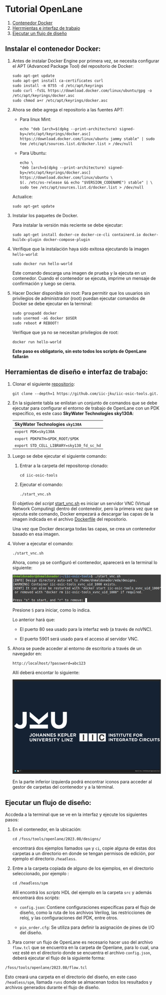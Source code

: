 # Tutorial OpenLane

1. [Contenedor Docker](#instalar-el-contenedor-docker)
2. [Herrmientas e interfaz de trabajo](#herramientas-de-diseño-e-interfaz-de-trabajo)
3. [Ejecutar un flujo de diseño](#ejecutar-un-flujo-de-diseño)

## Instalar el contenedor Docker:

1. Antes de instalar Docker Engine por primera vez, se necesita configurar el APT (Advanced Package Tool) del repositorio de Docker:

    ```
    sudo apt-get update
    sudo apt-get install ca-certificates curl
    sudo install -m 0755 -d /etc/apt/keyrings
    sudo curl -fsSL https://download.docker.com/linux/ubuntu/gpg -o /etc/apt/keyrings/docker.asc
    sudo chmod a+r /etc/apt/keyrings/docker.asc
    ```
    
2. Ahora se debe agrega el repositorio a las fuentes APT:
    
    * Para linux Mint:

        ```
        echo "deb [arch=$(dpkg --print-architecture) signed-by=/etc/apt/keyrings/docker.asc] https://download.docker.com/linux/ubuntu jammy stable" | sudo tee /etc/apt/sources.list.d/docker.list > /dev/null
        ```

    * Para Ubuntu:

        ```
        echo \
        "deb [arch=$(dpkg --print-architecture) signed-by=/etc/apt/keyrings/docker.asc] https://download.docker.com/linux/ubuntu \
        $(. /etc/os-release && echo "$VERSION_CODENAME") stable" | \
        sudo tee /etc/apt/sources.list.d/docker.list > /dev/null
        ```

    Actualice:

    ```
    sudo apt-get update
    ```

3. Instalar los paquetes de Docker.

    Para instalar la versión más reciente se debe ejecutar:

    ```
    sudo apt-get install docker-ce docker-ce-cli containerd.io docker-buildx-plugin docker-compose-plugin
    ```

4. Verifique que la instalación haya sido exitosa ejecutando la     imagen ```hello-world```:
    ```
    sudo docker run hello-world
    ```

    Este comando descarga una imagen de prueba y la ejecuta en un contenedor. Cuando el contenedor se ejecuta, imprime un mensaje de confirmación y luego se cierra.

5. Hacer Docker disponible sin root: Para permitir que los usuarios sin privilegios de administrador (root) puedan ejecutar comandos de Docker se debe ejecutar en la terminal:

    ```
    sudo groupadd docker
    sudo usermod -aG docker $USER
    sudo reboot # REBOOT!
    ```

    Verifique que ya no se necesitan privilegios de root:

    ```
    docker run hello-world
    ```

    **Este paso es obligatorio, sin esto todos los scripts de OpenLane fallarán** 

## Herramientas de diseño e interfaz de trabajo:

1.  Clonar el siguiente [repositorio](https://github.com/iic-jku/IIC-OSIC-TOOLS):

    ```
    git clone --depth=1 https://github.com/iic-jku/iic-osic-tools.git.
    ```

2.  En la siguiente tabla se enlistan un conjunto de comandos  que se debe ejecutar para configurar el entorno de trabajo de OpenLane con un PDK específico, es este caso **SkyWater Technologies sky130A**:

    | SkyWater Technologies `sky130A` |
    |---|
    | `export PDK=sky130A` |
    | `export PDKPATH=$PDK_ROOT/$PDK` |
    | `export STD_CELL_LIBRARY=sky130_fd_sc_hd` |


5. Luego se debe ejecutar el siguiente comando:

    1. Entrar a la carpeta del repositorop clonado:

        ```
        cd iic-osic-tools
        ```

    2. Ejecutar el comando:

        ```
        ./start_vnc.sh
        ```

    El objetivo del *script* [start_vnc.sh]() es iniciar un servidor VNC (Virtual Network Computing) dentro del contenedor, pero la primera vez que se ejecuta este comando, Docker empezará a  descargar las capas de la imagen indicada en el archivo [Dockerfile](https://github.com/iic-jku/IIC-OSIC-TOOLS/blob/main/_build/Dockerfile) del repositorio.

    Una vez que Docker descarga todas las capas, se crea un contenedor basado en esa imagen.

6. Volver a ejecutar el comando:

    ```
    ./start_vnc.sh
    ```

    Ahora, como ya se configuró el contenedor, aparecerá en la terminal lo siguiente:

    ![alt text](/img/image.png)

    Presione ```S``` para iniciar, como lo indica.

    Lo anterior hará que:

    * El puerto 80 sea usado para la interfaz web (a través de noVNC).
    
    * El puerto 5901 será usado para el acceso al servidor VNC.

7. Ahora se puede acceder al entorno de escritorio a través de un navegador en: 
    
    ```
    http://localhost/?password=abc123
    ```

    Allí deberá encontar lo siguiente:

    ![alt text](/img/image-1.png)

    En la parte inferior izquierda podrá encontrar iconos para acceder al gestor de carpetas del contenedor y a la términal.

## Ejecutar un flujo de diseño:

Accdeda a la terminal que se ve en la interfaz y ejecute los siguientes pasos:

1. En el contenedor, en la ubicación:

    ```
    cd /foss/tools/openlane/2023.08/designs/
    ```

    encontrará dos ejemplos llamados ```spm``` y ```ci```, copie alguna de estas dos carpetas a un directorio en donde se tengan permisos de edición, por ejemplo el directorio ```/headless```.


2. Entre a la carpeta copiada de alguno de los ejemplos, en el directorio seleccionado, por ejemplo :

    ```
    cd /headless/spm
    ```

    Allí encontrá los *scripts* HDL del ejemplo en la carpeta ```src``` y además encontrará dos *scripts*:
        
    * ```config.json```: Contiene configuraciones específicas para el flujo de diseño, como la ruta de los archivos Verilog, las restricciones de reloj, y las configuraciones del PDK, entre otros.
        
    * ```pin_order.cfg```: Se utiliza para definir la asignación de pines de I/O del diseño.

3. Para correr un flujo de OpenLane es necesario hacer uso del archivo ```flow.tcl``` que se encuentra en la carpeta de Openlane, para lo cual, una vez esté en el directorio donde se encuentra el archivo ```config.json```, deberá ejecutar el flujo de la siguiente forma:

```
/foss/tools/openlane/2023.08/flow.tcl
```
        
Esto creará una carpeta en el directorio del diseño, en este caso ```/headless/spm```, llamada ```runs``` donde se almacenan todos los resultados y archivos generados durante el flujo de diseño.






    
